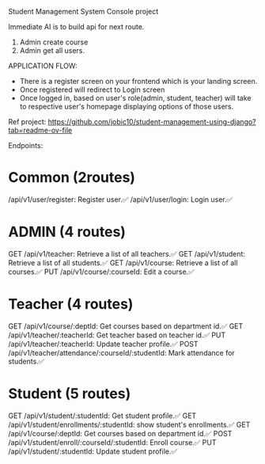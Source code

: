 Student Management System Console project

Immediate AI is to build api for next route. 

1. Admin create course
2. Admin get all users.

APPLICATION FLOW:

* There is a register screen on your frontend which is your landing screen.
* Once registered will redirect to Login screen
* Once logged in, based on user's role(admin, student, teacher) will take to respective user's homepage displaying
  options of those users.

Ref project: https://github.com/jobic10/student-management-using-django?tab=readme-ov-file

Endpoints:

# Common (2routes)

/api/v1/user/register: Register user.✅
/api/v1/user/login: Login user.✅

# ADMIN (4 routes)

GET /api/v1/teacher: Retrieve a list of all teachers.✅
GET /api/v1/student: Retrieve a list of all students.✅
GET /api/v1/course: Retrieve a list of all courses.✅
PUT /api/v1/course/:courseId: Edit a course.✅

# Teacher (4 routes)

GET /api/v1/course/:deptId: Get courses based on department id.✅
GET /api/v1/teacher/:teacherId: Get teacher based on teacher id.✅
PUT /api/v1/teacher/:teacherId: Update teacher profile.✅
POST /api/v1/teacher/attendance/:courseId/:studentId: Mark attendance for students.✅

# Student (5 routes)

GET /api/v1/student/:studentId: Get student profile.✅
GET /api/v1/student/enrollments/:studentId: show student's enrollments.✅
GET /api/v1/course/:deptId: Get courses based on department id.✅
POST /api/v1/student/enroll/:courseId/:studentId: Enroll course.✅
PUT /api/v1/student/:studentId: Update student profile.✅









